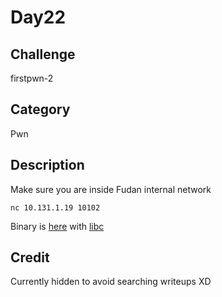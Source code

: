 # Day22

## Challenge
firstpwn-2

## Category
Pwn

## Description
Make sure you are inside Fudan internal network
```
nc 10.131.1.19 10102
```
Binary is [here](./pwn) with [libc](./libc.so)

## Credit
Currently hidden to avoid searching writeups XD